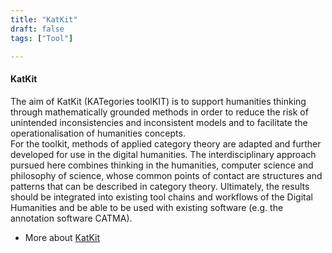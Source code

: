 ```yaml
---
title: "KatKit"
draft: false
tags: ["Tool"]

---
```


#### KatKit

The aim of KatKit (KATegories toolKIT) is to support humanities thinking through mathematically grounded methods in order to reduce the risk of unintended inconsistencies and inconsistent models and to facilitate the operationalisation of humanities concepts.  
For the toolkit, methods of applied category theory are adapted and further developed for use in the digital humanities. The interdisciplinary approach pursued here combines thinking in the humanities, computer science and philosophy of science, whose common points of contact are structures and patterns that can be described in category theory. Ultimately, the results should be integrated into existing tool chains and workflows of the Digital Humanities and be able to be used with existing software (e.g. the annotation software CATMA).

* More about [KatKit](https://fortext.github.io/katkit/)